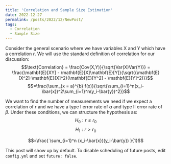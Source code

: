 ```yaml
---
title: 'Correlation and Sample Size Estimation'
date: 2022-12-27
permalink: /posts/2022/12/NewPost/
tags:
  - Correlation
  - Sample Size
---
```


Consider the general scenario where we have variables X and Y which have a correlation $r$. We will use the standard definition of correlation for our discussion:
$$\text{Correlation} = \frac{Cov(X,Y)}{\sqrt{Var(X)Var(Y)}} = \frac{\mathbf{E}[XY] - \mathbf{E}[X]\mathbf{E}[Y]}{\sqrt{(\mathbf{E}[X^2]-\mathbf{E}[X]^2)(\mathbf{E}[Y^2] - \mathbf{E}[Y]^2)}}$$
$$=\frac{\sum_{x = a}^{b} f(x)}{\sqrt{\sum_{i=1}^n(x_i-\bar{x})^2\sum_{i=1}^n(y_i-\bar{y})^2}}$$

We want to find the number of measurements we need if we expect a correlation of $r$ and we have a type I error rate of $\alpha$ and type II error rate of $\beta$. Under these conditions, we can structure the hypothesis as:
$$H_0: r \leq r_0 $$
$$H_1: r > r_0 $$

$$=\frac{ \sum_{i=1}^n (x_i-\bar{x})(y_i-\bar{y}) }{1}$$



This post will show up by default. To disable scheduling of future posts, edit `config.yml` and set `future: false`. 
 
